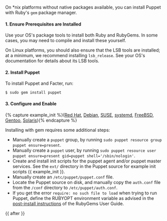 [fromgems]: #installing-from-gems

On \*nix platforms without native packages available, you can install Puppet with Ruby's `gem` package manager.

#### 1. Ensure Prerequisites are Installed

Use your OS's package tools to install both Ruby and RubyGems. In some cases, you may need to compile and install these yourself.

On Linux platforms, you should also ensure that the LSB tools are installed; at a minimum, we recommend installing `lsb_release`. See your OS's documentation for details about its LSB tools.

#### 2. Install Puppet

To install Puppet and Facter, run:

    $ sudo gem install puppet

#### 3. Configure and Enable

{% capture example_init %}([Red Hat](https://github.com/puppetlabs/puppet/blob/master/ext/redhat), [Debian](https://github.com/puppetlabs/puppet/blob/master/ext/debian), [SUSE](https://github.com/puppetlabs/puppet/blob/master/ext/suse), [systemd](https://github.com/puppetlabs/puppet/blob/master/ext/systemd), [FreeBSD](https://github.com/puppetlabs/puppet/blob/master/ext/freebsd), [Gentoo](https://github.com/puppetlabs/puppet/blob/master/ext/gentoo), [Solaris](https://github.com/puppetlabs/puppet/blob/master/ext/solaris)){% endcapture %}

Installing with gem requires some additional steps:

* Manually create a `puppet` group, by running `sudo puppet resource group puppet ensure=present`.
* Manually create a `puppet` user, by running `sudo puppet resource user puppet ensure=present gid=puppet shell='/sbin/nologin'`.
* Create and install init scripts for the puppet agent and/or puppet master services. See the `ext/` directory in the Puppet source for example init scripts {{ example_init }}.
* Manually create an `/etc/puppet/puppet.conf` file.
* Locate the Puppet source on disk, and manually copy the `auth.conf` file from the `/conf` directory to `/etc/puppet/auth.conf`.
* If you get the error `require: no such file to load` when trying to run Puppet, define the RUBYOPT environment variable as advised in the [post-install instructions](http://docs.rubygems.org/read/chapter/3#page70) of the RubyGems User Guide.

{{ after }}

